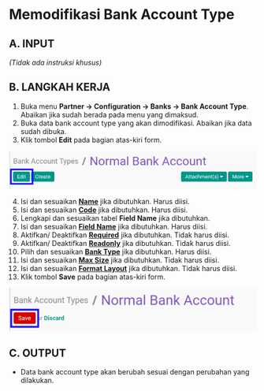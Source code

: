 # Memodifikasi Bank Account Type

## A. INPUT

*(Tidak ada instruksi khusus)*

## B. LANGKAH KERJA

1. Buka menu **Partner -> Configuration -> Banks -> Bank Account Type**. Abaikan jika sudah berada pada menu yang dimaksud.
2. Buka data bank account type yang akan dimodifikasi. Abaikan jika data sudah dibuka.
3. Klik tombol **Edit** pada bagian atas-kiri form.

![](../../../img/bank-account-type/tombol-edit.png)

4. Isi dan sesuaikan **[Name](./penjelasan.md#field-name)** jika dibutuhkan. Harus diisi.
5. Isi dan sesuaikan **[Code](./penjelasan.md#field-code)** jika dibutuhkan. Harus diisi.
6. Lengkapi dan sesuaikan tabel **Field Name** jika dibutuhkan.
7. Isi dan sesuaikan **[Field Name](./penjelasan.md#bagian-detail-fields-name)** jika dibutuhkan. Harus diisi.
8. Aktifkan/ Deaktifkan **[Required](./penjelasan.md#bagian-detail-fields-required)** jika dibutuhkan. Tidak harus diisi.
9. Aktifkan/ Deaktifkan **[Readonly](./penjelasan.md#bagian-detail-fields-readonly)** jika dibutuhkan. Tidak harus diisi.
10. Pilih dan sesuaikan **[Bank Type](./penjelasan.md#bagian-detail-fields-bank-type-id)** jika dibutuhkan. Harus diisi.
11. Isi dan sesuaikan **[Max Size](./penjelasan.md#bagian-detail-fields-size)** jika dibutuhkan. Tidak harus diisi.
12. Isi dan sesuaikan **[Format Layout](./penjelasan.md#field-format-layout)** jika dibutuhkan. Tidak harus diisi.
13. Klik tombol **Save** pada bagian atas-kiri form.

![](../../../img/bank-account-type/tombol-simpan-modifikasi.png)

## C. OUTPUT

* Data bank account type akan berubah sesuai dengan perubahan yang dilakukan.
